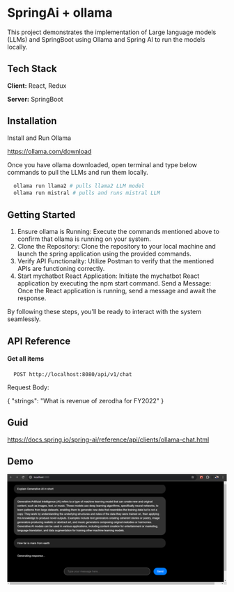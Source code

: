
# SpringAi + ollama

This project demonstrates the implementation of Large language models (LLMs) and SpringBoot using Ollama and Spring AI to run the models locally.


## Tech Stack

**Client:** React, Redux

**Server:** SpringBoot


## Installation

Install and Run Ollama

https://ollama.com/download

Once you have ollama downloaded, open terminal and type below commands to pull the LLMs and run them locally.

```bash
  ollama run llama2 # pulls llama2 LLM model
  ollama run mistral # pulls and runs mistral LLM
```
    
## Getting Started

1. Ensure ollama is Running: Execute the commands mentioned above to confirm that ollama is running on your system.
2. Clone the Repository: Clone the repository to your local machine and launch the spring application using the provided commands.
3. Verify API Functionality: Utilize Postman to verify that the mentioned APIs are functioning correctly.
4. Start mychatbot React Application: Initiate the mychatbot React application by executing the npm start command.
Send a Message: Once the React application is running, send a message and await the response.

By following these steps, you'll be ready to interact with the system seamlessly.

## API Reference

#### Get all items

```http
  POST http://localhost:8080/api/v1/chat
```

Request Body:

{
    "strings": "What is revenue of zerodha for FY2022"
}


## Guid

https://docs.spring.io/spring-ai/reference/api/clients/ollama-chat.html


## Demo

![img.png](img.png)

